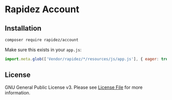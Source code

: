 # Rapidez Account

## Installation

```bash
composer require rapidez/account
```

Make sure this exists in your `app.js`:
```js
import.meta.glob(['Vendor/rapidez/*/resources/js/app.js'], { eager: true });
```

## License

GNU General Public License v3. Please see [License File](LICENSE) for more information.

